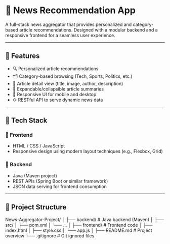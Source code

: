 # 📰 News Recommendation App

A full-stack news aggregator that provides personalized and category-based article recommendations. Designed with a modular backend and a responsive frontend for a seamless user experience.

---

## 🚀 Features

- 🔍 Personalized article recommendations
- 🗂️ Category-based browsing (Tech, Sports, Politics, etc.)
- 📄 Article detail view (title, image, author, description)
- 🔽 Expandable/collapsible article summaries
- 📱 Responsive UI for mobile and desktop
- ⚙️ RESTful API to serve dynamic news data

---

## 🧰 Tech Stack

### 🔹 Frontend
- HTML / CSS / JavaScript
- Responsive design using modern layout techniques (e.g., Flexbox, Grid)

### 🔹 Backend
- Java (Maven project)
- REST APIs (Spring Boot or similar framework)
- JSON data serving for frontend consumption

---

## 📁 Project Structure

News-Aggregator-Project/
│
├── backend/ # Java backend (Maven)
│ ├── src/
│ ├── pom.xml
│ └── ...
│
├── frontend/ # Frontend code
│ ├── index.html
│ ├── style.css
│ └── app.js
│
├── README.md # Project overview
└── .gitignore # Git ignored files